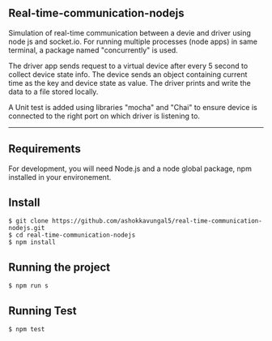 ## Real-time-communication-nodejs

Simulation of real-time communication between a devie and driver using node js and socket.io. For running multiple processes (node apps) in same terminal, a package named "concurrently" is used. 

The driver app sends request to a virtual device after every 5 second to collect device  state info. The device sends an object containing current time as the key and device state as value.
The driver prints and write the data to a file stored locally.

A Unit test is added using libraries "mocha" and "Chai" to ensure device is connected to the right port on which driver is listening to.

---
## Requirements

For development, you will need Node.js and a node global package, npm installed in your environement.

## Install

    $ git clone https://github.com/ashokkavungal5/real-time-communication-nodejs.git
    $ cd real-time-communication-nodejs
    $ npm install


## Running the project

    $ npm run s

## Running Test

    $ npm test    

